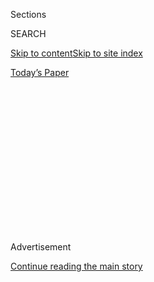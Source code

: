 <div id="app">

<div>

<div>

<div>

<div class="NYTAppHideMasthead css-1q2w90k e1suatyy0">

<div class="section css-ui9rw0 e1suatyy2">

<div class="css-eph4ug er09x8g0">

<div class="css-6n7j50">

</div>

<span class="css-1dv1kvn">Sections</span>

<div class="css-10488qs">

<span class="css-1dv1kvn">SEARCH</span>

</div>

[Skip to content](#site-content)[Skip to site
index](#site-index)

</div>

<div class="css-10698na e1huz5gh0">

</div>

</div>

<div id="masthead-bar-one" class="section hasLinks css-15hmgas e1csuq9d3">

<div class="css-uqyvli e1csuq9d0">

</div>

<div class="css-1uqjmks e1csuq9d1">

</div>

<div class="css-9e9ivx">

[](https://myaccount.nytimes3xbfgragh.onion/auth/login?response_type=cookie&client_id=vi)

</div>

<div class="css-1bvtpon e1csuq9d2">

[Today’s
Paper](https://www.nytimes3xbfgragh.onion/section/todayspaper)

</div>

</div>

</div>

</div>

<div data-aria-hidden="false">

<div id="site-content" data-role="main">

<div>

<div class="css-1aor85t" style="opacity:0.000000001;z-index:-1;visibility:hidden">

<div class="css-1hqnpie">

<div class="css-epjblv">

<span class="css-17xtcya">[Opinion](/section/opinion)</span><span class="css-x15j1o">|</span><span class="css-fwqvlz">Coming
Next: The Greater
Recession</span>

</div>

<div class="css-k008qs">

<div class="css-1iwv8en">

<span class="css-18z7m18"></span>

<div>

</div>

</div>

<span class="css-1n6z4y">https://nyti.ms/30BSyBT</span>

<div class="css-1705lsu">

<div class="css-4xjgmj">

<div class="css-4skfbu" data-role="toolbar" data-aria-label="Social Media Share buttons, Save button, and Comments Panel with current comment count" data-testid="share-tools">

  - 
  - 
  - 
  - 
    
    <div class="css-6n7j50">
    
    </div>

  - 
  - 

</div>

</div>

</div>

</div>

</div>

</div>

<div id="NYT_TOP_BANNER_REGION" class="css-13pd83m">

</div>

<div id="top-wrapper" class="css-1sy8kpn">

<div id="top-slug" class="css-l9onyx">

Advertisement

</div>

[Continue reading the main
story](#after-top)

<div class="ad top-wrapper" style="text-align:center;height:100%;display:block;min-height:250px">

<div id="top" class="place-ad" data-position="top" data-size-key="top">

</div>

</div>

<div id="after-top">

</div>

</div>

<div>

<div class="css-v5btjw etb61u70">

<div class="css-v05ibm etb61u71">

[Opinion](/section/opinion)

</div>

</div>

<div id="sponsor-wrapper" class="css-1hyfx7x">

<div id="sponsor-slug" class="css-19vbshk">

Supported by

</div>

[Continue reading the main
story](#after-sponsor)

<div id="sponsor" class="ad sponsor-wrapper" style="text-align:center;height:100%;display:block">

</div>

<div id="after-sponsor">

</div>

</div>

<div class="css-186x18t">

</div>

<div class="css-1vkm6nb ehdk2mb0">

# Coming Next: The Greater Recession

</div>

The suspension of federal benefits would create damage almost as
terrifying as the economic effects of the coronavirus.

<div class="css-18e8msd">

<div class="css-vp77d3 epjyd6m0">

<div class="css-1p10dcb ey68jwv0" data-aria-hidden="true">

[![Paul
Krugman](https://static01.graylady3jvrrxbe.onion/images/2018/04/02/opinion/paul-krugman/paul-krugman-thumbLarge.png
"Paul Krugman")](https://www.nytimes3xbfgragh.onion/by/paul-krugman)

</div>

<div class="css-1baulvz">

By [<span class="css-1baulvz last-byline" itemprop="name">Paul
Krugman</span>](https://www.nytimes3xbfgragh.onion/by/paul-krugman)

<div class="css-8atqhb">

Opinion Columnist

</div>

</div>

</div>

  - Aug. 6,
    2020

  - 
    
    <div class="css-4xjgmj">
    
    <div class="css-d8bdto" data-role="toolbar" data-aria-label="Social Media Share buttons, Save button, and Comments Panel with current comment count" data-testid="share-tools">
    
      - 
      - 
      - 
      - 
        
        <div class="css-6n7j50">
        
        </div>
    
      - 
      - 
    
    </div>
    
    </div>

</div>

<div class="css-79elbk" data-testid="photoviewer-wrapper">

<div class="css-z3e15g" data-testid="photoviewer-wrapper-hidden">

</div>

<div class="css-1a48zt4 ehw59r15" data-testid="photoviewer-children">

![<span class="css-16f3y1r e13ogyst0" data-aria-hidden="true">Protesters
calling for economic relief at a rally on Wednesday in New
York.</span><span class="css-cnj6d5 e1z0qqy90" itemprop="copyrightHolder"><span class="css-1ly73wi e1tej78p0">Credit...</span><span><span>Angela
Weiss/Agence France-Presse — Getty
Images</span></span></span>](https://static01.graylady3jvrrxbe.onion/images/2020/08/08/opinion/06krugmanWeb/06krugmanWeb-articleLarge.jpg?quality=75&auto=webp&disable=upscale)

</div>

</div>

</div>

<div class="section meteredContent css-1r7ky0e" name="articleBody" itemprop="articleBody">

<div class="css-1fanzo5 StoryBodyCompanionColumn">

<div class="css-53u6y8">

One pretty good forecasting rule for the coronavirus era has been to
take whatever Trump administration officials are saying and assume that
the opposite will happen. When President Trump
[declared](https://www.cbsnews.com/news/timeline-president-donald-trump-changing-statements-on-coronavirus/)
in February that the number of cases would soon go close to zero, you
knew that a huge pandemic was coming. When Vice President Mike Pence
[insisted](https://www.wsj.com/articles/there-isnt-a-coronavirus-second-wave-11592327890)
in mid-June that “there isn’t a coronavirus ‘second wave,’” a giant
surge in new cases and deaths was clearly imminent.

And when Larry Kudlow, the administration’s chief economist,
[declared](https://www.foxbusiness.com/economy/kudlow-maintains-v-shaped-economic-recovery-still-intact-despite-coronavirus-resurgence)
just last week that a “V-shaped recovery” was still on track, it was
predictable that the economy would stall.

On Friday, we’ll get an official employment report for July. But a
variety of private indicators, like the monthly report from the
data-processing firm [ADP](https://adpemploymentreport.com/), already
suggest that the rapid employment gains of May and June were a dead-cat
bounce and that job growth has at best [slowed to a
crawl](https://fred.stlouisfed.org/series/NPPTTL).

ADP’s number was at least positive — some [other
indicators](https://twitter.com/ernietedeschi/status/1290971597508169729)
suggest that employment is actually falling. But even if the small
reported job gains were right, at this rate we won’t be back to
precoronavirus employment until … 2027.

</div>

</div>

<div class="css-1fanzo5 StoryBodyCompanionColumn">

<div class="css-53u6y8">

Also, both ADP and the forthcoming official report will be old news —
basically snapshots of the economy in the second week of July. Since
then much of the country has either [paused or
reversed](https://www.nytimes3xbfgragh.onion/interactive/2020/us/states-reopen-map-coronavirus.html)
economic reopening, and there are
[indications](https://d3n8a8pro7vhmx.cloudfront.net/prosperousamerica/pages/5561/attachments/original/1596512047/Cornell-JQI-RIWI_Poll_Report_-_Second_Wave_of_Layoffs_Well_Under_Way_-_080420_FINAL.pdf?1596512047)
that many workers rehired during the abortive recovery of May and June
have been laid off again.

But things could get much worse. In fact, they probably will get much
worse unless Republicans get serious about another economic relief
package, and do it very soon.

I’m not sure how many people realize just how much deeper the
coronavirus recession of 2020 could have been. Obviously it was
terrible: Employment plunged, and [real
G.D.P.](https://fred.stlouisfed.org/graph/fredgraph.png?g=tN5v) fell by
around 10 percent. Almost all of that, however, reflected the direct
effects of the pandemic, which forced much of the economy into lockdown.

What *didn’t* happen was a major second round of job losses driven by
plunging consumer demand. Millions of workers lost their regular
incomes; without federal aid, they would have been forced to slash
spending, causing millions more to lose their jobs. Luckily Congress
stepped up to the plate with special aid to the unemployed, which
sustained consumer spending and kept the nonquarantined parts of the
economy afloat.

Now that aid has expired. Democrats offered a plan months ago to
maintain benefits, but Republicans can’t even agree among themselves on
a counteroffer. Even if an agreement is hammered out — and there’s no
sign that this is imminent — it will be weeks before the money is
flowing again.

</div>

</div>

<div class="css-1fanzo5 StoryBodyCompanionColumn">

<div class="css-53u6y8">

The suffering among cut-off families will be immense, but there will
also be broad damage to the economy as a whole. How big will this damage
be? I’ve been doing the math, and it’s terrifying.

Unlike affluent Americans, the mostly low-wage workers whose benefits
have just been terminated can’t blunt the impact by drawing on savings
or borrowing against assets. So their spending will fall by a lot.
Evidence on the initial effects of emergency aid suggests that the end
of benefits will push overall consumer spending — the main driver of the
economy — down by [more than 4
percent](https://twitter.com/p_ganong/status/1289213387830960128).

<div class="css-1q1hscp">

<div class="css-1xk4eoy">

<div id="PK">

</div>

</div>

</div>

Furthermore, evidence from [austerity
policies](https://www.imf.org/external/pubs/ft/wp/2013/wp1301.pdf) a
decade ago suggests a substantial “multiplier” effect, as spending cuts
lead to falling incomes, leading to further spending cuts.

Put it all together and the expiration of emergency aid could produce a
4 percent to 5 percent fall in G.D.P. But wait, there’s more. States and
cities are in dire straits and are already planning harsh spending cuts;
but Republicans refuse to provide aid, with Trump insisting, falsely,
that local fiscal crises have [nothing to
do](https://twitter.com/kaylatausche/status/1291129767832543233) with
Covid-19.

Bear in mind that the coronavirus itself — a shock that came out of the
blue, though the United States mishandled it terribly — reduced G.D.P.
by “only” around 10 percent. What we’re looking at now may be another
shock, a sort of economic second wave, almost as severe in monetary
terms as the first. And unlike the pandemic, this shock will be entirely
self-generated, brought on by the fecklessness of President Trump and —
let’s give credit where it’s due — Mitch McConnell, the Senate majority
leader.

The question is, how can this be happening? The 2008 financial crisis
and the sluggish recovery that followed weren’t that long ago, and they
taught us valuable lessons directly relevant to our current plight.
Above all, experience in that slump demonstrated both that economic
depressions are no time to obsess over debt and that slashing spending
in the face of mass unemployment is a terrible mistake.

</div>

</div>

<div class="css-1fanzo5 StoryBodyCompanionColumn">

<div class="css-53u6y8">

But nobody in the White House or on the G.O.P. side of Capitol Hill
seems to have learned anything from that experience. In fact, *not*
having learned anything from the last crisis almost seems to be a
requirement for Republican economic advisers.

So at the moment we seem to be headed for a Greater Recession — a worse
slump than 2007-2009, overlaid on the coronavirus slump. MAGA\!

*The Times is committed to publishing* [*a diversity of
letters*](https://www.nytimes3xbfgragh.onion/2019/01/31/opinion/letters/letters-to-editor-new-york-times-women.html)
*to the editor. We’d like to hear what you think about this or any of
our articles. Here are some*
[*tips*](https://help.nytimes3xbfgragh.onion/hc/en-us/articles/115014925288-How-to-submit-a-letter-to-the-editor)*.
And here’s our email:*
[*letters@NYTimes.com*](mailto:letters@NYTimes.com)*.*

*Follow The New York Times Opinion section on*
[*Facebook*](https://www.facebookcorewwwi.onion/nytopinion)*,* [*Twitter
(@NYTopinion)*](http://twitter.com/NYTOpinion) *and*
[*Instagram*](https://www.instagram.com/nytopinion/)*.*

</div>

</div>

</div>

<div>

</div>

<div>

</div>

<div>

</div>

<div>

<div id="bottom-wrapper" class="css-1ede5it">

<div id="bottom-slug" class="css-l9onyx">

Advertisement

</div>

[Continue reading the main
story](#after-bottom)

<div id="bottom" class="ad bottom-wrapper" style="text-align:center;height:100%;display:block;min-height:90px">

</div>

<div id="after-bottom">

</div>

</div>

</div>

</div>

</div>

## Site Index

<div>

</div>

## Site Information Navigation

  - [© <span>2020</span> <span>The New York Times
    Company</span>](https://help.nytimes3xbfgragh.onion/hc/en-us/articles/115014792127-Copyright-notice)

<!-- end list -->

  - [NYTCo](https://www.nytco.com/)
  - [Contact
    Us](https://help.nytimes3xbfgragh.onion/hc/en-us/articles/115015385887-Contact-Us)
  - [Work with us](https://www.nytco.com/careers/)
  - [Advertise](https://nytmediakit.com/)
  - [T Brand Studio](http://www.tbrandstudio.com/)
  - [Your Ad
    Choices](https://www.nytimes3xbfgragh.onion/privacy/cookie-policy#how-do-i-manage-trackers)
  - [Privacy](https://www.nytimes3xbfgragh.onion/privacy)
  - [Terms of
    Service](https://help.nytimes3xbfgragh.onion/hc/en-us/articles/115014893428-Terms-of-service)
  - [Terms of
    Sale](https://help.nytimes3xbfgragh.onion/hc/en-us/articles/115014893968-Terms-of-sale)
  - [Site
    Map](https://spiderbites.nytimes3xbfgragh.onion)
  - [Help](https://help.nytimes3xbfgragh.onion/hc/en-us)
  - [Subscriptions](https://www.nytimes3xbfgragh.onion/subscription?campaignId=37WXW)

</div>

</div>

</div>

</div>
